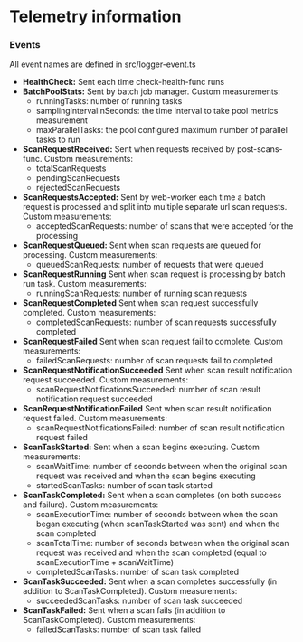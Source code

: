 <!--
Copyright (c) Microsoft Corporation. All rights reserved.
Licensed under the MIT License.
-->

# Telemetry information

### Events

All event names are defined in src/logger-event.ts

-   **HealthCheck:** Sent each time check-health-func runs
-   **BatchPoolStats:** Sent by batch job manager. Custom measurements:
    -   runningTasks: number of running tasks
    -   samplingIntervalInSeconds: the time interval to take pool metrics measurement
    -   maxParallelTasks: the pool configured maximum number of parallel tasks to run
-   **ScanRequestReceived:** Sent when requests received by post-scans-func. Custom measurements:
    -   totalScanRequests
    -   pendingScanRequests
    -   rejectedScanRequests
-   **ScanRequestsAccepted:** Sent by web-worker each time a batch request is processed and split into multiple separate url scan requests. Custom measurements:
    -   acceptedScanRequests: number of scans that were accepted for the processing
-   **ScanRequestQueued:** Sent when scan requests are queued for processing. Custom measurements:
    -   queuedScanRequests: number of requests that were queued
-   **ScanRequestRunning** Sent when scan request is processing by batch run task. Custom measurements:
    -   runningScanRequests: number of running scan requests
-   **ScanRequestCompleted** Sent when scan request successfully completed. Custom measurements:
    -   completedScanRequests: number of scan requests successfully completed
-   **ScanRequestFailed** Sent when scan request fail to complete. Custom measurements:
    -   failedScanRequests: number of scan requests fail to completed
-   **ScanRequestNotificationSucceeded** Sent when scan result notification request succeeded. Custom measurements:
    -   scanRequestNotificationsSucceeded: number of scan result notification request succeeded
-   **ScanRequestNotificationFailed** Sent when scan result notification request failed. Custom measurements:
    -   scanRequestNotificationsFailed: number of scan result notification request failed
-   **ScanTaskStarted:** Sent when a scan begins executing. Custom measurements:
    -   scanWaitTime: number of seconds between when the original scan request was received and when the scan begins executing
    -   startedScanTasks: number of scan task started
-   **ScanTaskCompleted:** Sent when a scan completes (on both success and failure). Custom measurements:
    -   scanExecutionTime: number of seconds between when the scan began executing (when scanTaskStarted was sent) and when the scan completed
    -   scanTotalTime: number of seconds between when the original scan request was received and when the scan completed (equal to scanExecutionTime + scanWaitTime)
    -   completedScanTasks: number of scan task completed
-   **ScanTaskSucceeded:** Sent when a scan completes successfully (in addition to ScanTaskCompleted). Custom measurements:
    -   succeededScanTasks: number of scan task succeeded
-   **ScanTaskFailed:** Sent when a scan fails (in addition to ScanTaskCompleted). Custom measurements:
    -   failedScanTasks: number of scan task failed
